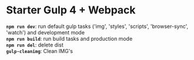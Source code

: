<h1>Starter Gulp 4 + Webpack</h1>


**<code>npm run dev</code>**: run default gulp tasks ('img', 'styles', 'scripts', 'browser-sync', 'watch') and  development mode <br>
**<code>npm run build</code>**: run build tasks and production mode <br>
**<code>npm run del</code>**: delete dist <br>
**<code>gulp-cleanimg</code>**: Clean IMG's <br>



